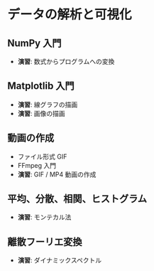 # データの解析と可視化

## NumPy 入門

- **演習**: 数式からプログラムへの変換

## Matplotlib 入門

- **演習**: 線グラフの描画
- **演習**: 画像の描画

## 動画の作成

- ファイル形式 GIF
- FFmpeg 入門
- **演習**: GIF / MP4 動画の作成

## 平均、分散、相関、ヒストグラム

- **演習**: モンテカル法

## 離散フーリエ変換

- **演習**: ダイナミックスペクトル
